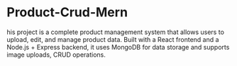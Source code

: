 # Product-Crud-Mern
his project is a complete product management system that allows users to upload, edit, and manage product data. Built with a React frontend and a Node.js + Express backend, it uses MongoDB for data storage and supports image uploads, CRUD operations.
